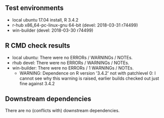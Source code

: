 ## Test environments

  * local ubuntu 17.04 install, R 3.4.2
  * r-hub x86_64-pc-linux-gnu 64-bit (devel: 2018-03-31 r74499)
  * win-builder (devel: 2018-03-30 r74499)

## R CMD check results

  * local ubuntu: There were no ERRORs / WARNINGs / NOTEs.
  * rhub devel: There were no ERRORs / WARNINGs / NOTEs.
  * win-builder: There were no ERRORs / 1 WARNINGs / NOTEs.
    * WARNING: Dependence on R version '3.4.2' not with patchlevel 0: I cannot see why this warning is raised, earlier builds checked out just fine against 3.4.2

## Downstream dependencies

There are no (conflicts with) downstream dependencies.

